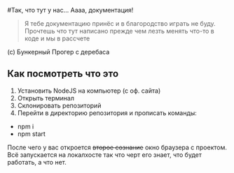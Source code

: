 #Так, что тут у нас... Аааа, документация!

>Я тебе документацию принёс и в благородство играть не буду. 
Прочтешь что тут написано прежде чем лезть менять что-то в коде и мы в рассчете

(c) Бункерный Прогер с деребаса

## Как посмотреть что это

1. Установить NodeJS на компьютер (с оф. сайта)
2. Открыть терминал
3. Склонировать репозиторий
4. Перейти в директорию репозитория и прописать команды:

 - npm i
 - npm start
 
 После чего у вас откроется ~~второе сознание~~ окно браузера с проектом.
 Всё запускается на локалхосте так что черт его знает, что будет работать, а что нет.
